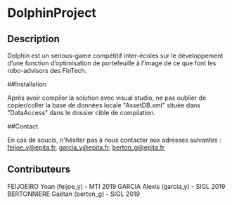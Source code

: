 # DolphinProject

## Description

Dolphin est un serious-game compétitif inter-écoles sur le développement d’une fonction d’optimisation de portefeuille à l’image de ce que font les robo-advisors des FinTech.

##Installation

Après avoir compiler la solution avec visual studio, ne pas oublier de copier/coller la base de données locale "AssetDB.xml" située dans "DataAccess" dans le dossier cible de compilation.

##Contact

En cas de soucis, n'hésiter pas à nous contacter aux adresses suivantes :
feijoe_y@epita.fr, garcia_y@epita.fr, berton_g@epita.fr

## Contributeurs
FEIJOEIRO Yoan (feijoe\_y) - MTI 2019
GARCIA Alexis (garcia\_y) - SIGL 2019
BERTONNIERE Gaëtan (berton\_g) - SIGL 2019


